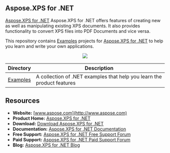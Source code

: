 ## Aspose.XPS for .NET

[Aspose.XPS for .NET](http://https://products.aspose.com/xps/net) Aspose.XPS for .NET offers features of creating new as well as manipulating existing XPS documents. It also provides functionality to convert XPS files into PDF Documents and vice versa.

This repository contains [Examples](Examples) projects for [Aspose.XPS for .NET](http://https://products.aspose.com/xps/net) to help you learn and write your own applications.

<p align="center">

  <a title="Download complete Aspose.XPS for .NET source code" href="https://github.com/aspose-xps/Aspose.XPS-for-.NET/archive/master.zip">
	<img src="https://raw.github.com/AsposeExamples/java-examples-dashboard/master/images/downloadZip-Button-Large.png" />
  </a>
</p>

Directory | Description
--------- | -----------
[Examples](Examples)  | A collection of .NET examples that help you learn the product features

## Resources

+ **Website:** [www.aspose.com](http://www.aspose.com)
+ **Product Home:** [Aspose.XPS for .NET](https://products.aspose.com/xps/net)
+ **Download:** [Download Aspose.XPS for .NET](https://www.nuget.org/packages/Aspose.XPS/)
+ **Documentation:** [Aspose.XPS for .NET Documentation](https://docs.aspose.com/display/xpsnet/Home)
+ **Free Support:** [Aspose.XPS for .NET Free Support Forum](https://forum.aspose.com/c/xps)
+ **Paid Support:** [Aspose.XPS for .NET Paid Support Forum](https://helpdesk.aspose.com/)
+ **Blog:** [Aspose.XPS for .NET Blog](https://blog.aspose.com/category/aspose-products/aspose-xps-product-family/)
